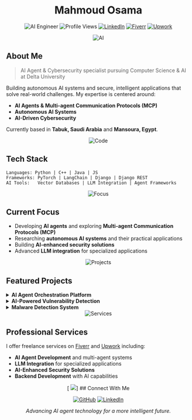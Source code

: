 # <div align="center">Mahmoud Osama</div>

<div align="center">
  
![AI Engineer](https://img.shields.io/badge/AI%20Engineer-Expert-blue)
![Profile Views](https://komarev.com/ghpvc/?username=mahmoud-ossama&color=brightgreen)
[![LinkedIn](https://img.shields.io/badge/LinkedIn-Connect-blue)](https://www.linkedin.com/in/engineer-mahmoud-osama/)
[![Fiverr](https://img.shields.io/badge/Fiverr-Hire%20Me-1dbf73)](https://www.fiverr.com/mahmoud_ossama?up_rollout=true)
[![Upwork](https://img.shields.io/badge/Upwork-Available-14a800)](https://www.upwork.com/freelancers/~018076ca8afc12ee2a)

</div>

<div align="center">
  <img src="https://img.icons8.com/fluency/96/000000/artificial-intelligence.png" alt="AI"/>
</div>

## About Me

> AI Agent & Cybersecurity specialist pursuing Computer Science & AI at Delta University

Building autonomous AI systems and secure, intelligent applications that solve real-world challenges. My expertise is centered around:

- **AI Agents & Multi-agent Communication Protocols (MCP)**
- **Autonomous AI Systems**
- **AI-Driven Cybersecurity**

Currently based in **Tabuk, Saudi Arabia** and **Mansoura, Egypt**.

<div align="center">
  <img src="https://img.icons8.com/color/48/000000/source-code.png" alt="Code"/>
</div>

## Tech Stack

```
Languages: Python | C++ | Java | JS
Frameworks: PyTorch | LangChain | Django | Django REST
AI Tools:   Vector Databases | LLM Integration | Agent Frameworks
```

<div align="center">
  <img src="https://img.icons8.com/color/48/000000/goal--v1.png" alt="Focus"/>
</div>

## Current Focus

- Developing **AI agents** and exploring **Multi-agent Communication Protocols (MCP)**
- Researching **autonomous AI systems** and their practical applications
- Building **AI-enhanced security solutions**
- Advanced **LLM integration** for specialized applications

<div align="center">
  <img src="https://img.icons8.com/color/48/000000/project-management.png" alt="Projects"/>
</div>

## Featured Projects

<details>
<summary><b>AI Agent Orchestration Platform</b></summary>
<br>
Developing a system for managing multiple AI agents with custom Multi-agent Communication Protocols (MCP) to enable complex task completion through agent collaboration.
</details>

<details>
<summary><b>AI-Powered Vulnerability Detection</b></summary>
<br>
Machine learning model that identifies code vulnerabilities and potential cyberattack threats with visual risk assessment.
</details>

<details>
<summary><b>Malware Detection System</b></summary>
<br>
AI application that classifies and identifies harmful code patterns using machine learning algorithms.
</details>

<div align="center">
  <img src="https://img.icons8.com/color/48/000000/briefcase.png" alt="Services"/>
</div>

## Professional Services

I offer freelance services on [Fiverr](https://www.fiverr.com/mahmoud_ossama?up_rollout=true) and [Upwork](https://www.upwork.com/freelancers/~018076ca8afc12ee2a) including:

- **AI Agent Development** and multi-agent systems
- **LLM Integration** for specialized applications
- **AI-Enhanced Security Solutions**
- **Backend Development** with AI capabilities

<div align="center">
[  <img src="https://img.icons8.com/?size=100&id=mAyvyvtM1xoZ&format=png&color=000000"/>]
## Connect With Me

<div align="center">

[![GitHub](https://img.shields.io/badge/GitHub-Mahmoud--Ossama-181717?style=for-the-badge&logo=github)](https://github.com/Mahmoud-Ossama)
[![LinkedIn](https://img.shields.io/badge/LinkedIn-Mahmoud%20Osama-0077B5?style=for-the-badge&logo=linkedin)](https://www.linkedin.com/in/mahmoud-osama-ai/)

</div>

<div align="center">
<i>Advancing AI agent technology for a more intelligent future.</i>
</div>
